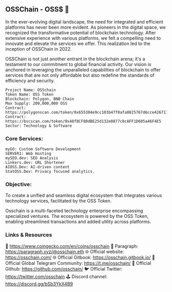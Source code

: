 ## OSSChain - OSS$ 👋
In the ever-evolving digital landscape, the need for integrated and efficient platforms has never been more evident. As pioneers in the digital space, we recognized the transformative potential of blockchain technology. After extensive experience with various platforms, we felt a compelling need to innovate and elevate the services we offer. This realization led to the inception of OSSChain in 2022.

OSSChain is not just another entrant in the blockchain arena; it's a testament to our commitment to global financial activity. Our vision is anchored in leveraging the unparalleled capabilities of blockchain to offer services that are not only affordable but also redefine the standards of efficiency and security.


    Project Name: OSSchain
    Token Name: OSS Token
    Blockchain: Polygon, BNB Chain
    Max Supply: 200,000,000 OSS
    Contract: https://polygonscan.com/token/0x655304e9cc103b47f0afa0825767d6cce426717c
    Contract: https://bscscan.com/token/0x48f8CF80dBE25d132e0877c8cAFF1D605a46F4E5
    Sector: Technology & Software

### Core Services:
    myGO: Custom Software Development
    SERVER1: Web Hosting
    mySEO.dev: SEO Analysis
    Linkers.dev: URL Shortener
    AIOSS.Dev: AI-driven content
    StatOSS.Dev: Privacy focused analytics.



### Objective:
To create a unified and seamless digital ecosystem that integrates various technology services, facilitated by the OSS Token.

Osschain is a multi-faceted technology enterprise encompassing specialized ventures. The ecosystem is powered by the OSS Token, enabling streamlined transactions and added utility across platforms.


### Links & Resources

📡 https://www.coingecko.com/en/coins/osschain
📜 Paragraph: https://paragraph.xyz/@osschain.eth
🌐 Official website: ​https://osschain.com/
🌐 Official Gitbook: https://osschain.gitbook.io/
📡 Official Global Telegram Community: https://t.me/osschain/
📡 Official Github: https://github.com/osschain/
🐦 Official Twitter: https://twitter.com/osschain
🕹️ Discord channel:​ https://discord.gg/bSb3YkX4B9
